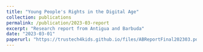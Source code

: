 ```yaml
---
title: "Young People's Rights in the Digital Age"
collection: publications
permalink: /publication/2023-03-report
excerpt: "Research report from Antigua and Barbuda"
date: "2023-03-01"
paperurl: "https://trustech4kids.github.io/files/ABReportFinal202303.pdf"
---
```

